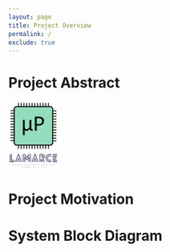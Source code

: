 ```yaml
---
layout: page
title: Project Overview
permalink: /
exclude: true
---
```


# Project Abstract


<div style="text-align: left">
  <img src="./assets/img/Logo.png" alt="logo" width="100" />
</div>

<div style="text-align: left">
  <img src="./assets/img/LAMARCE_logo.png" alt="logo" width="100" />
</div>


# Project Motivation

# System Block Diagram
